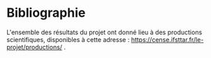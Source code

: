 # Bibliographie

L'ensemble des résultats du projet ont donné lieu à des productions scientifiques, disponibles à cette adresse : https://cense.ifsttar.fr/le-projet/productions/ . 